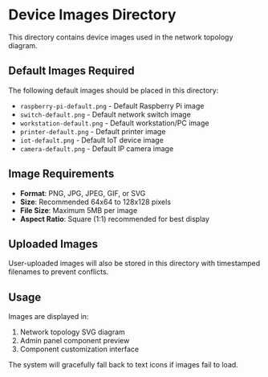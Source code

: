 # Device Images Directory

This directory contains device images used in the network topology diagram.

## Default Images Required

The following default images should be placed in this directory:

- `raspberry-pi-default.png` - Default Raspberry Pi image
- `switch-default.png` - Default network switch image  
- `workstation-default.png` - Default workstation/PC image
- `printer-default.png` - Default printer image
- `iot-default.png` - Default IoT device image
- `camera-default.png` - Default IP camera image

## Image Requirements

- **Format**: PNG, JPG, JPEG, GIF, or SVG
- **Size**: Recommended 64x64 to 128x128 pixels
- **File Size**: Maximum 5MB per image
- **Aspect Ratio**: Square (1:1) recommended for best display

## Uploaded Images

User-uploaded images will also be stored in this directory with timestamped filenames to prevent conflicts.

## Usage

Images are displayed in:
1. Network topology SVG diagram
2. Admin panel component preview
3. Component customization interface

The system will gracefully fall back to text icons if images fail to load.
